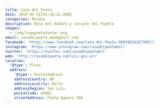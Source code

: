 ```yaml
---
title: Casa del Poeta
date: 2019-05-31T22:30:22.898Z
categories: Museos
description: Boca del Hombre y corazón del Pueblo
images:
  - /img/logopoetafooter.png
email: casadelpoeta.aea@gmail.com
facebook: 'https://www.facebook.com/Casa-del-Poeta-300396243673967/'
instagram: 'https://www.instagram.com/casadelpoetamsl/'
twitter: 'https://twitter.com/casadelpoetamsl'
web: 'http://casadelpoeta.sanluis.gov.ar/'
location:
  '@type': Place
  address:
    '@type': PostalAddress
    addressCountry: AR
    addressLocality: Merlo
    addressRegion: San Luis
    postalCode: D5881
    streetAddress: Poeta Agüero 380
---
```


